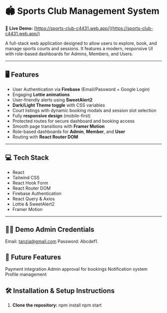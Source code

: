 # 🏟️ Sports Club Management System

🔗 **Live Demo:** [https://sports-club-c4431.web.app/](https://sports-club-c4431.web.app/)

A full-stack web application designed to allow users to explore, book, and manage sports courts and sessions. It features a modern, responsive UI with role-based dashboards for Admins, Members, and Users.

---

## 🖥️ Features

- User Authentication via **Firebase** (Email/Password + Google Login)  
- Engaging **Lottie animations**  
- User-friendly alerts using **SweetAlert2**  
- **Dark/Light Theme toggle** with CSS variables  
- Court listings with dynamic booking modals and session slot selection  
- Fully **responsive design** (mobile-first)  
- Protected routes for secure dashboard and booking access  
- Smooth page transitions with **Framer Motion**  
- Role-based dashboards for **Admin**, **Member**, and **User**  
- Routing with **React Router DOM**

---

## 💻 Tech Stack

- React  
- Tailwind CSS  
- React Hook Form  
- React Router DOM  
- Firebase Authentication  
- React Query & Axios  
- Lottie & SweetAlert2  
- Framer Motion

---
 ## 👨‍💻 Demo Admin Credentials
Email: tanzia@gmail.com
Password: Abcdef1.



 ## 🚀 Future Features
Payment integration
Admin approval for bookings
Notification system
Profile management

## 🛠️ Installation & Setup Instructions

1. **Clone the repository:**
npm install
npm start
